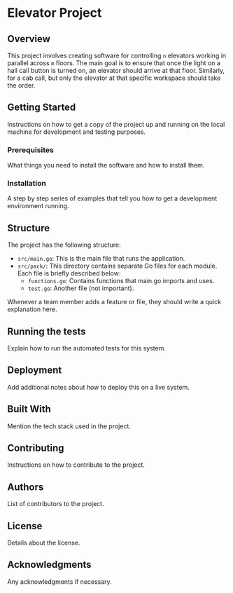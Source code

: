 # Elevator Project

## Overview
This project involves creating software for controlling `n` elevators working in parallel across `m` floors. The main goal is to ensure that once the light on a hall call button is turned on, an elevator should arrive at that floor. Similarly, for a cab call, but only the elevator at that specific workspace should take the order.

## Getting Started
Instructions on how to get a copy of the project up and running on the local machine for development and testing purposes.

### Prerequisites
What things you need to install the software and how to install them.

### Installation
A step by step series of examples that tell you how to get a development environment running.

## Structure
The project has the following structure:

- `src/main.go`: This is the main file that runs the application.
- `src/pack/`: This directory contains separate Go files for each module. Each file is briefly described below:
    - `functions.go`: Contains functions that main.go imports and uses.
    - `test.go`: Another file (not important).

Whenever a team member adds a feature or file, they should write a quick explanation here.

## Running the tests
Explain how to run the automated tests for this system.

## Deployment
Add additional notes about how to deploy this on a live system.

## Built With
Mention the tech stack used in the project.

## Contributing
Instructions on how to contribute to the project.

## Authors
List of contributors to the project.

## License
Details about the license.

## Acknowledgments
Any acknowledgments if necessary.